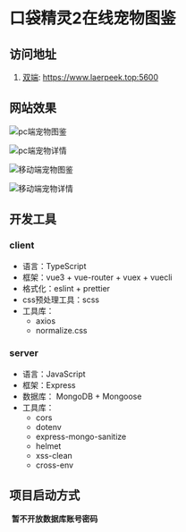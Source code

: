 # 口袋精灵2在线宠物图鉴

## 访问地址

1. [双端](https://www.laerpeek.top:5600): https://www.laerpeek.top:5600


## 网站效果





![pc端宠物图鉴](https://github.com/laerpeeK/pet-atlas-2/blob/main/img/pc_pets.png)



![pc端宠物详情](https://github.com/laerpeeK/pet-atlas-2/blob/main/img/pc_pet.png)



![移动端宠物图鉴](https://github.com/laerpeeK/pet-atlas-2/blob/main/img/mob_pets.png)



![移动端宠物详情](https://github.com/laerpeeK/pet-atlas-2/blob/main/img/mob_pet.png)



## 开发工具

### client

+ 语言：TypeScript
+ 框架：vue3 + vue-router + vuex + vuecli
+ 格式化：eslint + prettier
+ css预处理工具：scss
+ 工具库：
  + axios
  + normalize.css


### server

+ 语言：JavaScript
+ 框架：Express
+ 数据库： MongoDB + Mongoose
+ 工具库：
  + cors
  + dotenv
  + express-mongo-sanitize
  + helmet
  + xss-clean
  + cross-env

## 项目启动方式

​	**暂不开放数据库账号密码**
